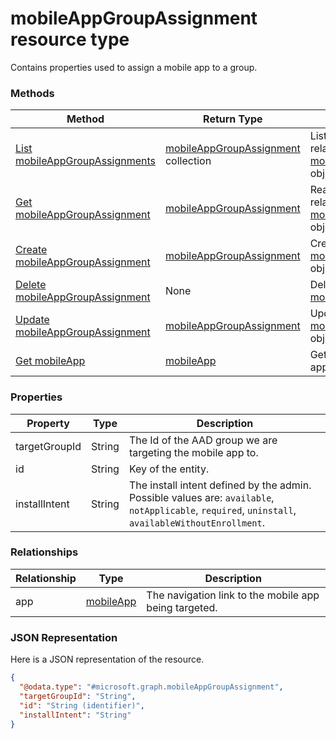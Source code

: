 ﻿# mobileAppGroupAssignment resource type

Contains properties used to assign a mobile app to a group.
### Methods
|Method|Return Type|Description|
|---|---|---|
|[List mobileAppGroupAssignments](../api/intune_apps_mobileappgroupassignment_list.md)|[mobileAppGroupAssignment](../resources/intune_apps_mobileappgroupassignment.md) collection|List properties and relationships of the [mobileAppGroupAssignment](../resources/intune_apps_mobileappgroupassignment.md) objects.|
|[Get mobileAppGroupAssignment](../api/intune_apps_mobileappgroupassignment_get.md)|[mobileAppGroupAssignment](../resources/intune_apps_mobileappgroupassignment.md)|Read properties and relationships of the [mobileAppGroupAssignment](../resources/intune_apps_mobileappgroupassignment.md) object.|
|[Create mobileAppGroupAssignment](../api/intune_apps_mobileappgroupassignment_create.md)|[mobileAppGroupAssignment](../resources/intune_apps_mobileappgroupassignment.md)|Create a new [mobileAppGroupAssignment](../resources/intune_apps_mobileappgroupassignment.md) object.|
|[Delete mobileAppGroupAssignment](../api/intune_apps_mobileappgroupassignment_delete.md)|None|Deletes a [mobileAppGroupAssignment](../resources/intune_apps_mobileappgroupassignment.md).|
|[Update mobileAppGroupAssignment](../api/intune_apps_mobileappgroupassignment_update.md)|[mobileAppGroupAssignment](../resources/intune_apps_mobileappgroupassignment.md)|Update the properties of a [mobileAppGroupAssignment](../resources/intune_apps_mobileappgroupassignment.md) object.|
|[Get mobileApp](../api/intune_apps_mobileappgroupassignment_get_mobileapp.md)|[mobileApp](../resources/intune_apps_mobileapp.md)|Get the [mobileApp](../resources/intune_apps_mobileapp.md) from the app navigation property.|

### Properties
|Property|Type|Description|
|---|---|---|
|targetGroupId|String|The Id of the AAD group we are targeting the mobile app to.|
|id|String|Key of the entity.|
|installIntent|String|The install intent defined by the admin. Possible values are: `available`, `notApplicable`, `required`, `uninstall`, `availableWithoutEnrollment`.|

### Relationships
|Relationship|Type|Description|
|---|---|---|
|app|[mobileApp](../resources/intune_apps_mobileapp.md)|The navigation link to the mobile app being targeted.|

### JSON Representation
Here is a JSON representation of the resource.
<!-- {
  "blockType": "resource",
  "keyProperty": "id",
  "@odata.type": "microsoft.graph.mobileAppGroupAssignment"
}
-->
```json
{
  "@odata.type": "#microsoft.graph.mobileAppGroupAssignment",
  "targetGroupId": "String",
  "id": "String (identifier)",
  "installIntent": "String"
}
```



